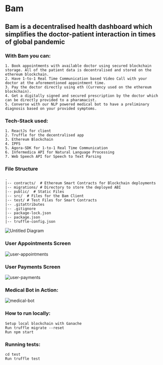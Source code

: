 # Bam
## Bam is a decentralised health dashboard which simplifies the doctor-patient interaction in times of global pandemic

### With Bam you can:
    1. Book appointments with available doctor using secured blockchain storage. All of the patient data is decentralised and stored on the ethereum blockchain.
    2. Have 1-to-1 Real Time Communication based Video Call with your doctor at the aforementioned appointment time.
    3. Pay the doctor directly using eth (Currency used on the ethereum blockchain).
    4. Get a digitally signed and secured prescription by the doctor which can be directly provided to a pharamacist. 
    5. Converse with our NLP powered medical bot to have a preliminary diagnosis based on your provided symptoms.


### Tech-Stack used:
    1. ReactJs for client
    2. Truffle for the decentralised app
    3. Ethereum Blockchain
    4. IPFS
    5. Agora-SDK for 1-to-1 Real Time Communication
    6. Infermedica API for Natural Language Processing
    7. Web Speech API for Speech to Text Parsing

### File Structure
```
.
|-- contracts/  # Ethereum Smart Contracts for Blockchain deployments
|-- migrations/ # Directory to store the deployed ABI
|-- public/  # Static Files
|-- src/  # Files for the Bam Client
|-- test/ # Test Files for Smart Contracts
|-- .gitattributes
|-- .gitignore
|-- package-lock.json
|-- package.json
|-- truffle-config.json
```


![Untitled Diagram](https://user-images.githubusercontent.com/44068102/100355477-d8866700-3017-11eb-99d2-45db5db675f4.jpg)

### User Appointments Screen
![user-appointments](https://user-images.githubusercontent.com/55717315/100318583-487afa00-2fe4-11eb-94a4-563314f3e0d0.jpg)

### User Payments Screen
![user-payments](https://user-images.githubusercontent.com/55717315/100318735-87a94b00-2fe4-11eb-99ba-82669b5ea0f3.jpg)

### Medical Bot in Action:
![medical-bot](https://user-images.githubusercontent.com/55717315/100319600-eb804380-2fe5-11eb-9047-7fbe2b432bb0.gif)

### How to run locally:
```
Setup local blockchain with Ganache
Run truffle migrate --reset
Run npm start
```
### Running tests:
```
cd test
Run truffle test
```



